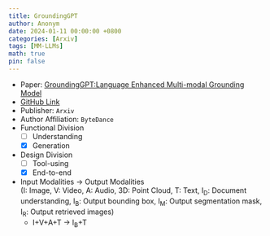 ```yaml
---
title: GroundingGPT
author: Anonym
date: 2024-01-11 00:00:00 +0800
categories: [Arxiv]
tags: [MM-LLMs]
math: true
pin: false
---
```


- Paper: [GroundingGPT:Language Enhanced Multi-modal Grounding Model](https://arxiv.org/abs/2401.06071)
- [GitHub Link](https://lzw-lzw.github.io/GroundingGPT.github.io/)
- Publisher: `Arxiv`
- Author Affiliation: `ByteDance`
- Functional Division
  + [ ] Understanding
  + [x] Generation
- Design Division
  + [ ] Tool-using
  + [x] End-to-end
- Input Modalities $\rightarrow$ Output Modalities <br />(I: Image, V: Video, A: Audio, 3D: Point Cloud, T: Text, I<sub>D</sub>: Document understanding, I<sub>B</sub>: Output bounding box, I<sub>M</sub>: Output segmentation mask, I<sub>R</sub>: Output retrieved images)
  + I+V+A+T $\rightarrow$ I<sub>B</sub>+T
